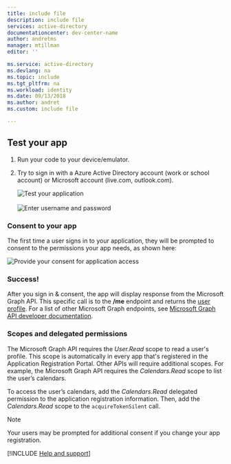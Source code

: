 ```yaml
---
title: include file
description: include file
services: active-directory
documentationcenter: dev-center-name
author: andretms
manager: mtillman
editor: ''

ms.service: active-directory
ms.devlang: na
ms.topic: include
ms.tgt_pltfrm: na
ms.workload: identity
ms.date: 09/13/2018
ms.author: andret
ms.custom: include file 

---
```


## Test your app

1. Run your code to your device/emulator.

2. Try to sign in with a Azure Active Directory account (work or school account) or Microsoft account (live.com, outlook.com). 

    ![Test your application](media/active-directory-develop-guidedsetup-android-test/mainwindow.png)
    <br/><br/>
    ![Enter username and password](media/active-directory-develop-guidedsetup-android-test/usernameandpassword.png)

### Consent to your app
The first time a user signs in to your application, they will be prompted to consent to the permissions your app needs, as shown here: 

![Provide your consent for application access](media/active-directory-develop-guidedsetup-android-test/androidconsent.png)


### Success!
After you sign in & consent, the app will display response from the Microsoft Graph API. This specific call is to the **/me** endpoint and returns the [user profile](https://developer.microsoft.com/graph/docs/api-reference/v1.0/api/user_get). For a list of other Microsoft Graph endpoints, see [Microsoft Graph API developer documentation](https://developer.microsoft.com/graph/docs#common-microsoft-graph-queries).

<!--start-collapse-->
### Scopes and delegated permissions

The Microsoft Graph API requires the *User.Read* scope to read a user's profile. This scope is automatically in every app that's registered in the Application Registration Portal. Other APIs will require additional scopes. For example, the Microsoft Graph API requires the *Calendars.Read* scope to list the user’s calendars. 

To access the user’s calendars, add the *Calendars.Read* delegated permission to the application registration information. Then, add the *Calendars.Read* scope to the `acquireTokenSilent` call. 

>[!NOTE]
>Your users may be prompted for additional consent if you change your app registration.

<!--end-collapse-->

[!INCLUDE [Help and support](active-directory-develop-help-support-include.md)]

